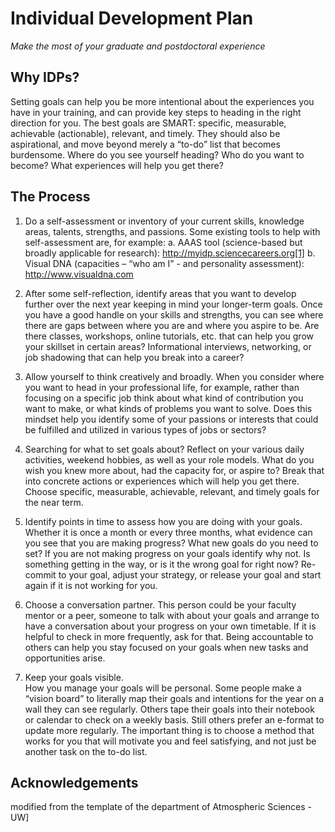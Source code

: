  
# Individual Development Plan
*Make the most of your graduate and postdoctoral experience*

## Why IDPs?
Setting goals can help you be more intentional about the experiences you have in your training, and can provide key steps to heading in the right direction for you.  The best goals are SMART: specific, measurable, achievable (actionable), relevant, and timely.  They should also be aspirational, and move beyond merely a “to-do” list that becomes burdensome.  Where do you see yourself heading?  Who do you want to become? What experiences will help you get there?
 
## The Process
1. Do a self-assessment or inventory of your current skills, knowledge areas, talents, strengths, and passions.
Some existing tools to help with self-assessment are, for example:
a. AAAS tool (science-based but broadly applicable for research): http://myidp.sciencecareers.org[1]
b. Visual DNA (capacities – “who am I” - and personality assessment): http://www.visualdna.com
 
2. After some self-reflection, identify areas that you want to develop further over the next year keeping in mind your longer-term goals.
Once you have a good handle on your skills and strengths, you can see where there are gaps between where you are and where you aspire to be. Are there classes, workshops, online tutorials, etc. that can help you grow your skillset in certain areas? Informational interviews, networking, or job shadowing that can help you break into a career?
 
3. Allow yourself to think creatively and broadly.
When you consider where you want to head in your professional life, for example, rather than focusing on a specific job think about what kind of contribution you want to make, or what kinds of problems you want to solve. Does this mindset help you identify some of your passions or interests that could be fulfilled and utilized in various types of jobs or sectors?
 
4. Searching for what to set goals about? 
Reflect on your various daily activities, weekend hobbies, as well as your role models.  What do you wish you knew more about, had the capacity for, or aspire to?  Break that into concrete actions or experiences which will help you get there. Choose specific, measurable, achievable, relevant, and timely goals for the near term. 
 
5. Identify points in time to assess how you are doing with your goals. 
Whether it is once a month or every three months, what evidence can you see that you are making progress?  What new goals do you need to set?  If you are not making progress on your goals identify why not.  Is something getting in the way, or is it the wrong goal for right now?  Re-commit to your goal, adjust your strategy, or release your goal and start again if it is not working for you. 
 
6. Choose a conversation partner.
This person could be your faculty mentor or a peer, someone to talk with about your goals and arrange to have a conversation about your progress on your own timetable.  If it is helpful to check in more frequently, ask for that.  Being accountable to others can help you stay focused on your goals when new tasks and opportunities arise.
 
7. Keep your goals visible.  
How you manage your goals will be personal.  Some people make a “vision board” to literally map their goals and intentions for the year on a wall they can see regularly.  Others tape their goals into their notebook or calendar to check on a weekly basis.  Still others prefer an e-format to update more regularly.  The important thing is to choose a method that works for you that will motivate you and feel satisfying, and not just be another task on the to-do list. 

## Acknowledgements
modified from the template of the department of Atmospheric Sciences - UW]
